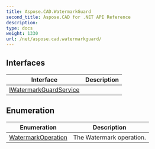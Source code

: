 ```yaml
---
title: Aspose.CAD.WatermarkGuard
second_title: Aspose.CAD for .NET API Reference
description: 
type: docs
weight: 1330
url: /net/aspose.cad.watermarkguard/
---
```



## Interfaces

| Interface | Description |
| --- | --- |
| [IWatermarkGuardService](./iwatermarkguardservice/) |  |
## Enumeration

| Enumeration | Description |
| --- | --- |
| [WatermarkOperation](./watermarkoperation/) | The Watermark operation. |


